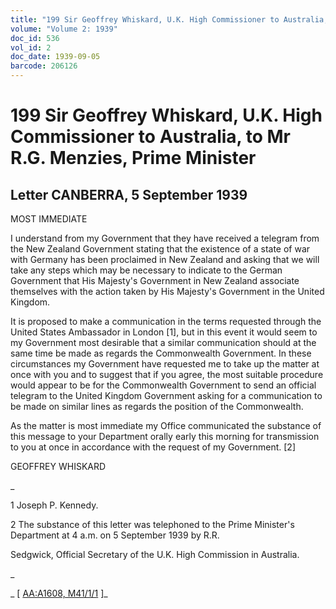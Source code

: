 ```yaml
---
title: "199 Sir Geoffrey Whiskard, U.K. High Commissioner to Australia, to Mr R.G. Menzies, Prime Minister"
volume: "Volume 2: 1939"
doc_id: 536
vol_id: 2
doc_date: 1939-09-05
barcode: 206126
---
```


# 199 Sir Geoffrey Whiskard, U.K. High Commissioner to Australia, to Mr R.G. Menzies, Prime Minister

## Letter CANBERRA, 5 September 1939

MOST IMMEDIATE

I understand from my Government that they have received a telegram from the New Zealand Government stating that the existence of a state of war with Germany has been proclaimed in New Zealand and asking that we will take any steps which may be necessary to indicate to the German Government that His Majesty's Government in New Zealand associate themselves with the action taken by His Majesty's Government in the United Kingdom.

It is proposed to make a communication in the terms requested through the United States Ambassador in London [1], but in this event it would seem to my Government most desirable that a similar communication should at the same time be made as regards the Commonwealth Government. In these circumstances my Government have requested me to take up the matter at once with you and to suggest that if you agree, the most suitable procedure would appear to be for the Commonwealth Government to send an official telegram to the United Kingdom Government asking for a communication to be made on similar lines as regards the position of the Commonwealth.

As the matter is most immediate my Office communicated the substance of this message to your Department orally early this morning for transmission to you at once in accordance with the request of my Government. [2]

GEOFFREY WHISKARD

_

1 Joseph P. Kennedy.

2 The substance of this letter was telephoned to the Prime Minister's Department at 4 a.m. on 5 September 1939 by R.R.

Sedgwick, Official Secretary of the U.K. High Commission in Australia.

_

_ [ [AA:A1608, M41/1/1](http://www.naa.gov.au/cgi-bin/Search?O=I&Number=206126) ]_
